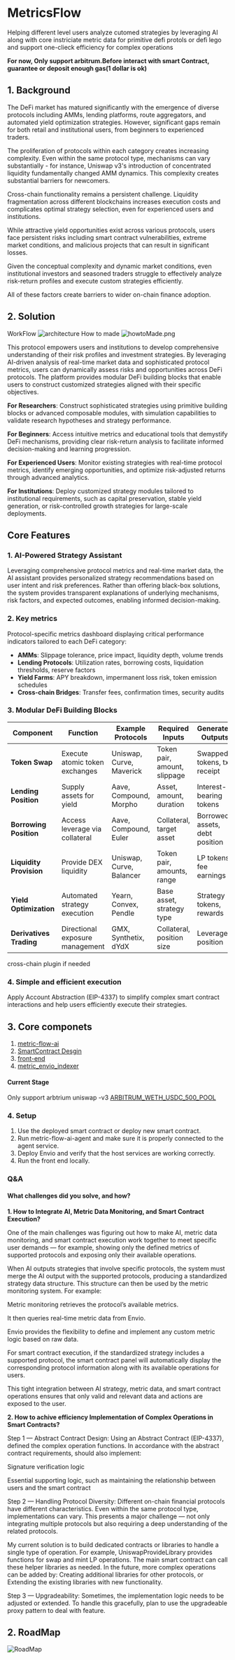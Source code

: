# MetricsFlow

Helping different level users analyze cutomed strategies by leveraging AI along with core instriciate metric data for primitive defi protols or defi lego and support one-clieck efficiency for complex operations

**For now, Only support arbitrum.Before interact with smart Contract, guarantee or deposit enough gas(1 dollar is ok)**

## 1. Background

The DeFi market has matured significantly with the emergence of diverse protocols including AMMs, lending platforms, route aggregators, and automated yield optimization strategies. However, significant gaps remain for both retail and institutional users, from beginners to experienced traders.

The proliferation of protocols within each category creates increasing complexity. Even within the same protocol type, mechanisms can vary substantially - for instance, Uniswap v3's introduction of concentrated liquidity fundamentally changed AMM dynamics. This complexity creates substantial barriers for newcomers.

Cross-chain functionality remains a persistent challenge. Liquidity fragmentation across different blockchains increases execution costs and complicates optimal strategy selection, even for experienced users and institutions.

While attractive yield opportunities exist across various protocols, users face persistent risks including smart contract vulnerabilities, extreme market conditions, and malicious projects that can result in significant losses.

Given the conceptual complexity and dynamic market conditions, even institutional investors and seasoned traders struggle to effectively analyze risk-return profiles and execute custom strategies efficiently.

All of these factors create barriers to wider on-chain finance adoption.

## 2. Solution

WorkFlow
![architecture](architecture.png)
How to made
![howtoMade.png](howtoMade.png)

This protocol empowers users and institutions to develop comprehensive understanding of their risk profiles and investment strategies. By leveraging AI-driven analysis of real-time market data and sophisticated protocol metrics, users can dynamically assess risks and opportunities across DeFi protocols. The platform provides modular DeFi building blocks that enable users to construct customized strategies aligned with their specific objectives.

**For Researchers**: Construct sophisticated strategies using primitive building blocks or advanced composable modules, with simulation capabilities to validate research hypotheses and strategy performance.

**For Beginners**: Access intuitive metrics and educational tools that demystify DeFi mechanisms, providing clear risk-return analysis to facilitate informed decision-making and learning progression.

**For Experienced Users**: Monitor existing strategies with real-time protocol metrics, identify emerging opportunities, and optimize risk-adjusted returns through advanced analytics.

**For Institutions**: Deploy customized strategy modules tailored to institutional requirements, such as capital preservation, stable yield generation, or risk-controlled growth strategies for large-scale deployments.

## Core Features

### 1. AI-Powered Strategy Assistant

Leveraging comprehensive protocol metrics and real-time market data, the AI assistant provides personalized strategy recommendations based on user intent and risk preferences. Rather than offering black-box solutions, the system provides transparent explanations of underlying mechanisms, risk factors, and expected outcomes, enabling informed decision-making.

### 2. Key metrics

Protocol-specific metrics dashboard displaying critical performance indicators tailored to each DeFi category:

-   **AMMs**: Slippage tolerance, price impact, liquidity depth, volume trends
-   **Lending Protocols**: Utilization rates, borrowing costs, liquidation thresholds, reserve factors
-   **Yield Farms**: APY breakdown, impermanent loss risk, token emission schedules
-   **Cross-chain Bridges**: Transfer fees, confirmation times, security audits

### 3. Modular DeFi Building Blocks

| Component               | Function                        | Example Protocols        | Required Inputs              | Generated Outputs              | Primary Risk Vectors            |
| ----------------------- | ------------------------------- | ------------------------ | ---------------------------- | ------------------------------ | ------------------------------- |
| **Token Swap**          | Execute atomic token exchanges  | Uniswap, Curve, Maverick | Token pair, amount, slippage | Swapped tokens, tx receipt     | Slippage, MEV, price impact     |
| **Lending Position**    | Supply assets for yield         | Aave, Compound, Morpho   | Asset, amount, duration      | Interest-bearing tokens        | Protocol risk, rate volatility  |
| **Borrowing Position**  | Access leverage via collateral  | Aave, Compound, Euler    | Collateral, target asset     | Borrowed assets, debt position | Liquidation, interest rate risk |
| **Liquidity Provision** | Provide DEX liquidity           | Uniswap, Curve, Balancer | Token pair, amounts, range   | LP tokens, fee earnings        | Impermanent loss, range risk    |
| **Yield Optimization**  | Automated strategy execution    | Yearn, Convex, Pendle    | Base asset, strategy type    | Strategy tokens, rewards       | Smart contract, strategy risk   |
| **Derivatives Trading** | Directional exposure management | GMX, Synthetix, dYdX     | Collateral, position size    | Leveraged position             | Liquidation, funding costs      |

cross-chain plugin if needed

### 4. Simple and efficient execution

Apply Account Abstraction (EIP-4337) to simplify complex smart contract interactions and help users efficiently execute their strategies.

## 3. Core componets

1. [metric-flow-ai](https://github.com/sodexx7/MetricFlow/tree/metric-flow-ai-agent)
2. [SmartContract Desgin](SmartContract.md)
3. [front-end](https://github.com/sodexx7/MetricFlow/tree/front-end)
4. [metric_envio_indexer](https://github.com/sodexx7/MetricFlow/tree/metric_envio_indexer)

#### Current Stage

Only support arbtrium uniswap -v3 [ARBITRUM_WETH_USDC_500_POOL](https://arbiscan.io/address/0xC6962004f452bE9203591991D15f6b388e09E8D0)

### 4. Setup

1. Use the deployed smart contract or deploy new smart contract.
2. Run metric-flow-ai-agent and make sure it is properly connected to the agent service.
3. Deploy Envio and verify that the host services are working correctly.
4. Run the front end locally.

### Q&A

#### What challenges did you solve, and how?

**1. How to Integrate AI, Metric Data Monitoring, and Smart Contract Execution?**

One of the main challenges was figuring out how to make AI, metric data monitoring, and smart contract execution work together to meet specific user demands — for example, showing only the defined metrics of supported protocols and exposing only their available operations.

When AI outputs strategies that involve specific protocols, the system must merge the AI output with the supported protocols, producing a standardized strategy data structure.
This structure can then be used by the metric monitoring system. For example:

Metric monitoring retrieves the protocol’s available metrics.

It then queries real-time metric data from Envio.

Envio provides the flexibility to define and implement any custom metric logic based on raw data.

For smart contract execution, if the standardized strategy includes a supported protocol, the smart contract panel will automatically display the corresponding protocol information along with its available operations for users.

This tight integration between AI strategy, metric data, and smart contract operations ensures that only valid and relevant data and actions are exposed to the user.

**2. How to achive efficiency Implementation of Complex Operations in Smart Contracts?**

Step 1 — Abstract Contract Design:
Using an Abstract Contract (EIP-4337), defined the complex operation functions.
In accordance with the abstract contract requirements, should also implement:

Signature verification logic

Essential supporting logic, such as maintaining the relationship between users and the smart contract

Step 2 — Handling Protocol Diversity:
Different on-chain financial protocols have different characteristics. Even within the same protocol type, implementations can vary.
This presents a major challenge — not only integrating multiple protocols but also requiring a deep understanding of the related protocols.

My current solution is to build dedicated contracts or libraries to handle a single type of operation.
For example, UniswapProvideLibrary provides functions for swap and mint LP operations.
The main smart contract can call these helper libraries as needed.
In the future, more complex operations can be added by:
Creating additional libraries for other protocols, or Extending the existing libraries with new functionality.

Step 3 — Upgradeability:
Sometimes, the implementation logic needs to be adjusted or extended.
To handle this gracefully, plan to use the upgradeable proxy pattern to deal with feature.

## 2. RoadMap

![RoadMap](RoadMap.png)
